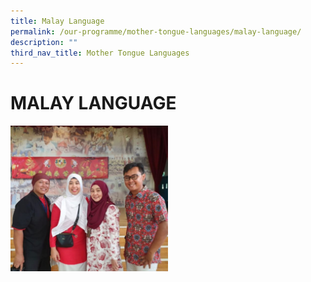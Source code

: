 ```yaml
---
title: Malay Language
permalink: /our-programme/mother-tongue-languages/malay-language/
description: ""
third_nav_title: Mother Tongue Languages
---
```

# **MALAY LANGUAGE**

<img src="/images/MLDeptStaff.jpg" 
     style="width:50%">
		 
